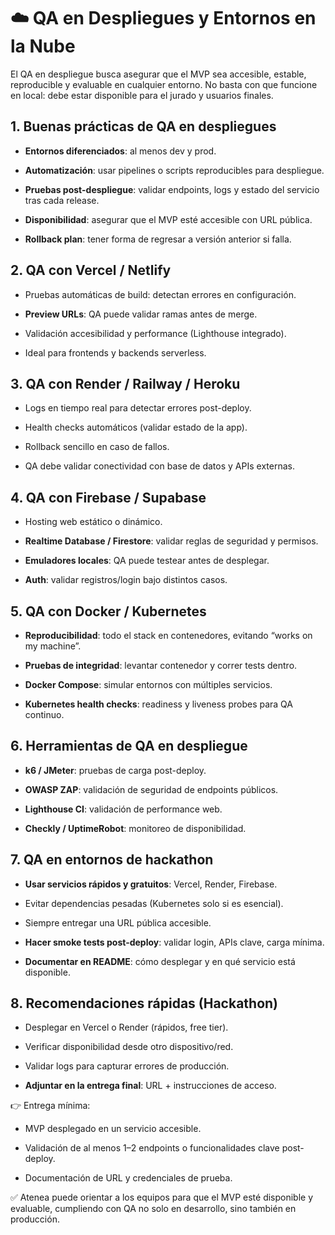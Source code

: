 # ☁️ QA en Despliegues y Entornos en la Nube

El QA en despliegue busca asegurar que el MVP sea accesible, estable, reproducible y evaluable en cualquier entorno. No basta con que funcione en local: debe estar disponible para el jurado y usuarios finales.

## 1. Buenas prácticas de QA en despliegues

- **Entornos diferenciados**: al menos dev y prod.

- **Automatización**: usar pipelines o scripts reproducibles para despliegue.

- **Pruebas post-despliegue**: validar endpoints, logs y estado del servicio tras cada release.

- **Disponibilidad**: asegurar que el MVP esté accesible con URL pública.

- **Rollback plan**: tener forma de regresar a versión anterior si falla.

## 2. QA con Vercel / Netlify

- Pruebas automáticas de build: detectan errores en configuración.

- **Preview URLs**: QA puede validar ramas antes de merge.

- Validación accesibilidad y performance (Lighthouse integrado).

- Ideal para frontends y backends serverless.

## 3. QA con Render / Railway / Heroku

- Logs en tiempo real para detectar errores post-deploy.

- Health checks automáticos (validar estado de la app).

- Rollback sencillo en caso de fallos.

- QA debe validar conectividad con base de datos y APIs externas.

## 4. QA con Firebase / Supabase

- Hosting web estático o dinámico.

- **Realtime Database / Firestore**: validar reglas de seguridad y permisos.

- **Emuladores locales**: QA puede testear antes de desplegar.

- **Auth**: validar registros/login bajo distintos casos.

## 5. QA con Docker / Kubernetes

- **Reproducibilidad**: todo el stack en contenedores, evitando “works on my machine”.

- **Pruebas de integridad**: levantar contenedor y correr tests dentro.

- **Docker Compose**: simular entornos con múltiples servicios.

- **Kubernetes health checks**: readiness y liveness probes para QA continuo.

## 6. Herramientas de QA en despliegue

- **k6 / JMeter**: pruebas de carga post-deploy.

- **OWASP ZAP**: validación de seguridad de endpoints públicos.

- **Lighthouse CI**: validación de performance web.

- **Checkly / UptimeRobot**: monitoreo de disponibilidad.

## 7. QA en entornos de hackathon

- **Usar servicios rápidos y gratuitos**: Vercel, Render, Firebase.

- Evitar dependencias pesadas (Kubernetes solo si es esencial).

- Siempre entregar una URL pública accesible.

- **Hacer smoke tests post-deploy**: validar login, APIs clave, carga mínima.

- **Documentar en README**: cómo desplegar y en qué servicio está disponible.

## 8. Recomendaciones rápidas (Hackathon)

- Desplegar en Vercel o Render (rápidos, free tier).

- Verificar disponibilidad desde otro dispositivo/red.

- Validar logs para capturar errores de producción.

- **Adjuntar en la entrega final**: URL + instrucciones de acceso.

👉 Entrega mínima:

- MVP desplegado en un servicio accesible.

- Validación de al menos 1–2 endpoints o funcionalidades clave post-deploy.

- Documentación de URL y credenciales de prueba.

✅ Atenea puede orientar a los equipos para que el MVP esté disponible y evaluable, cumpliendo con QA no solo en desarrollo, sino también en producción.